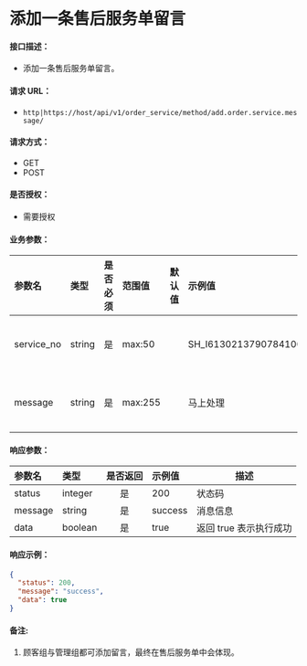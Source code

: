# 添加一条售后服务单留言

#### 接口描述：
- 添加一条售后服务单留言。

#### 请求 URL：
- `http|https://host/api/v1/order_service/method/add.order.service.message/`

#### 请求方式：
- GET
- POST

#### 是否授权：
- 需要授权

#### 业务参数：
|参数名|类型|是否必须|范围值|默认值|示例值|描述|
|:----|:---|:---:|:-----|:-----|:-----|-----|
|service_no |string |是 |max:50 | |SH_I6130213790784100001 |售后单号 |
|message |string |是 |max:255 | |马上处理 |留言内容 |

#### 响应参数：
|参数名|类型|是否返回|示例值|描述|
|:-----|:-----|:---:|:-----|-----|
|status |integer |是 |200 |状态码 |
|message |string |是 |success |消息信息 |
|data |boolean |是 |true |返回 true 表示执行成功 |

#### 响应示例：
```json
{
  "status": 200,
  "message": "success",
  "data": true
}
```

#### 备注:
1. 顾客组与管理组都可添加留言，最终在售后服务单中会体现。